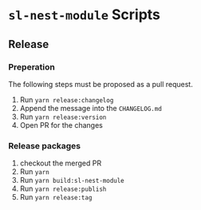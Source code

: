 # `sl-nest-module` Scripts

## Release

### Preperation

The following steps must be proposed as a pull request.

1. Run `yarn release:changelog`
2. Append the message into the `CHANGELOG.md`
3. Run `yarn release:version`
4. Open PR for the changes

### Release packages

1. checkout the merged PR
2. Run `yarn`
3. Run `yarn build:sl-nest-module`
4. Run `yarn release:publish`
5. Run `yarn release:tag`
